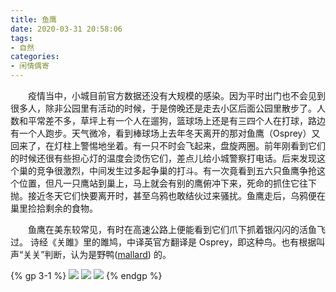 ```yaml
---
title: 鱼鹰
date: 2020-03-31 20:58:06
tags:
- 自然
categories:
- 闲情偶寄
---
```


&emsp;&emsp;疫情当中，小城目前官方数据还没有大规模的感染。因为平时出门也不会见到很多人，除非公园里有活动的时候，于是傍晚还是走去小区后面公园里散步了。人数和平常差不多，草坪上有一个人在遛狗，篮球场上还是有三四个人在打球，路边有一个人跑步。天气微冷，看到棒球场上去年冬天离开的那对鱼鹰（Osprey）又回来了，在灯柱上警惕地坐着。有一只不时会飞起来，盘旋两圈。前年刚看到它们的时候还很有些担心灯的温度会烫伤它们，差点儿给小城警察打电话。后来发现这个巢的竞争很激烈，中间发生过多起争巢的打斗。有一次竟看到五六只鱼鹰争抢这个位置，但凡一只鹰站到巢上，马上就会有别的鹰俯冲下来，死命的抓住它往下抛。接近冬天它们快要离开时，甚至乌鸦也敢结伙过来骚扰。鱼鹰走后，乌鸦便在巢里捡拾剩余的食物。
<!--more-->  
&emsp;&emsp;鱼鹰在美东较常见，有时在高速公路上便能看到它们爪下抓着银闪闪的活鱼飞过。 诗经《关雎》里的雎鸠，中译英官方翻译是 Osprey，即这种鸟。也有根据叫声“关关”判断，认为是野鸭([mallard](https://meng05.github.io/2020/02/03/Mallard/)) 的。


{% gp 3-1 %}
<img src="https://i.loli.net/2020/06/27/asETY3eqiPzdFJZ.jpg" >
<img src="https://i.loli.net/2020/06/27/l2RtqzdWaYDyGOj.jpg" >
<img src="https://i.loli.net/2020/06/27/k3puFt1SbBLzv9i.jpg" >
{% endgp %}


